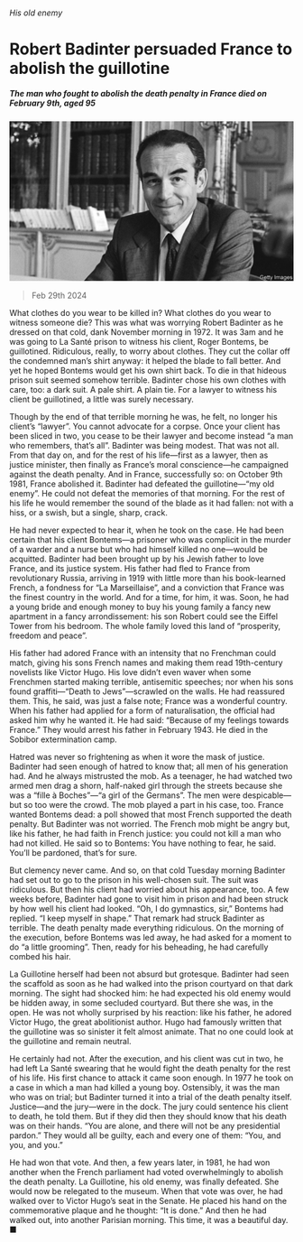 ###### His old enemy

# Robert Badinter persuaded France to abolish the guillotine 

##### The man who fought to abolish the death penalty in France died on February 9th, aged 95 

![image](images/20240302_OBP001.jpg) 

> Feb 29th 2024 

What clothes do you wear to be killed in? What clothes do you wear to witness someone die? This was what was worrying Robert Badinter as he dressed on that cold, dank November morning in 1972. It was 3am and he was going to La Santé prison to witness his client, Roger Bontems, be guillotined. Ridiculous, really, to worry about clothes. They cut the collar off the condemned man’s shirt anyway: it helped the blade to fall better. And yet he hoped Bontems would get his own shirt back. To die in that hideous prison suit seemed somehow terrible. Badinter chose his own clothes with care, too: a dark suit. A pale shirt. A plain tie. For a lawyer to witness his client be guillotined, a little was surely necessary. 

Though by the end of that terrible morning he was, he felt, no longer his client’s “lawyer”. You cannot advocate for a corpse. Once your client has been sliced in two, you cease to be their lawyer and become instead “a man who remembers, that’s all”. Badinter was being modest. That was not all. From that day on, and for the rest of his life—first as a lawyer, then as justice minister, then finally as France’s moral conscience—he campaigned against the death penalty. And in France, successfully so: on October 9th 1981, France abolished it. Badinter had defeated the guillotine—“my old enemy”. He could not defeat the memories of that morning. For the rest of his life he would remember the sound of the blade as it had fallen: not with a hiss, or a swish, but a single, sharp, crack.

He had never expected to hear it, when he took on the case. He had been certain that his client Bontems—a prisoner who was complicit in the murder of a warder and a nurse but who had himself killed no one—would be acquitted. Badinter had been brought up by his Jewish father to love France, and its justice system. His father had fled to France from revolutionary Russia, arriving in 1919 with little more than his book-learned French, a fondness for “La Marseillaise”, and a conviction that France was the finest country in the world. And for a time, for him, it was. Soon, he had a young bride and enough money to buy his young family a fancy new apartment in a fancy arrondissement: his son Robert could see the Eiffel Tower from his bedroom. The whole family loved this land of “prosperity, freedom and peace”.

His father had adored France with an intensity that no Frenchman could match, giving his sons French names and making them read 19th-century novelists like Victor Hugo. His love didn’t even waver when some Frenchmen started making terrible, antisemitic speeches; nor when his sons found graffiti—“Death to Jews”—scrawled on the walls. He had reassured them. This, he said, was just a false note; France was a wonderful country. When his father had applied for a form of naturalisation, the official had asked him why he wanted it. He had said: “Because of my feelings towards France.” They would arrest his father in February 1943. He died in the Sobibor extermination camp. 

Hatred was never so frightening as when it wore the mask of justice. Badinter had seen enough of hatred to know that; all men of his generation had. And he always mistrusted the mob. As a teenager, he had watched two armed men drag a shorn, half-naked girl through the streets because she was a “fille à Boches”—“a girl of the Germans”. The men were despicable—but so too were the crowd. The mob played a part in his case, too. France wanted Bontems dead: a poll showed that most French supported the death penalty. But Badinter was not worried. The French mob might be angry but, like his father, he had faith in French justice: you could not kill a man who had not killed. He said so to Bontems: You have nothing to fear, he said. You’ll be pardoned, that’s for sure. 

But clemency never came. And so, on that cold Tuesday morning Badinter had set out to go to the prison in his well-chosen suit. The suit was ridiculous. But then his client had worried about his appearance, too. A few weeks before, Badinter had gone to visit him in prison and had been struck by how well his client had looked. “Oh, I do gymnastics, sir,” Bontems had replied. “I keep myself in shape.” That remark had struck Badinter as terrible. The death penalty made everything ridiculous. On the morning of the execution, before Bontems was led away, he had asked for a moment to do “a little grooming”. Then, ready for his beheading, he had carefully combed his hair. 

La Guillotine herself had been not absurd but grotesque. Badinter had seen the scaffold as soon as he had walked into the prison courtyard on that dark morning. The sight had shocked him: he had expected his old enemy would be hidden away, in some secluded courtyard. But there she was, in the open. He was not wholly surprised by his reaction: like his father, he adored Victor Hugo, the great abolitionist author. Hugo had famously written that the guillotine was so sinister it felt almost animate. That no one could look at the guillotine and remain neutral.

He certainly had not. After the execution, and his client was cut in two, he had left La Santé swearing that he would fight the death penalty for the rest of his life. His first chance to attack it came soon enough. In 1977 he took on a case in which a man had killed a young boy. Ostensibly, it was the man who was on trial; but Badinter turned it into a trial of the death penalty itself. Justice—and the jury—were in the dock. The jury could sentence his client to death, he told them. But if they did then they should know that his death was on their hands. “You are alone, and there will not be any presidential pardon.” They would all be guilty, each and every one of them: “You, and you, and you.”

He had won that vote. And then, a few years later, in 1981, he had won another when the French parliament had voted overwhelmingly to abolish the death penalty. La Guillotine, his old enemy, was finally defeated. She would now be relegated to the museum. When that vote was over, he had walked over to Victor Hugo’s seat in the Senate. He placed his hand on the commemorative plaque and he thought: “It is done.” And then he had walked out, into another Parisian morning. This time, it was a beautiful day. ■


